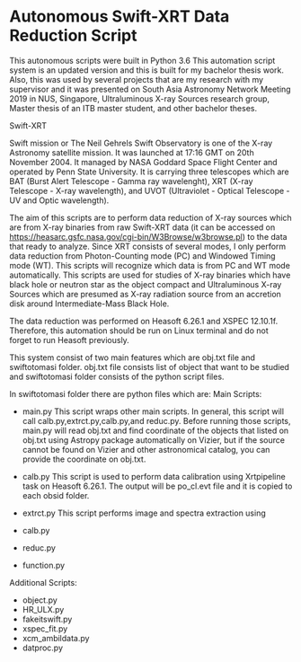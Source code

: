 # Autonomous Swift-XRT Data Reduction Script

This autonomous scripts were built in Python 3.6
This automation script system is an updated version and this is built for my bachelor thesis work. Also, this was used by several projects that are my research with my supervisor and it was presented on South Asia Astronomy Network Meeting 2019 in NUS, Singapore, Ultraluminous X-ray Sources research group, Master thesis of an ITB master student, and other bachelor theses.

Swift-XRT

Swift mission or The Neil Gehrels Swift Observatory is one of the X-ray Astronomy satellite mission. It was launched at 17:16 GMT on 20th November 2004. It managed by NASA Goddard Space Flight Center and operated by Penn State University. It is carrying three telescopes which are BAT (Burst Alert Telescope - Gamma ray wavelenght), XRT (X-ray Telescope - X-ray wavelength), and UVOT (Ultraviolet - Optical Telescope - UV and Optic wavelength). 

The aim of this scripts are to perform data reduction of X-ray sources which are from X-ray binaries from raw Swift-XRT data (it can be accessed on https://heasarc.gsfc.nasa.gov/cgi-bin/W3Browse/w3browse.pl) to the data that ready to analyze. Since XRT consists of several modes, I only perform data reduction from Photon-Counting mode (PC) and Windowed Timing mode (WT). This scripts will recognize which data is from PC and WT mode automatically. This scripts are used for studies of X-ray binaries which have black hole or neutron star as the object compact and Ultraluminous X-ray Sources which are presumed as X-ray radiation source from an accretion disk around Intermediate-Mass Black Hole.

The data reduction was performed on Heasoft 6.26.1 and XSPEC 12.10.1f. Therefore, this automation should be run on Linux terminal and do not forget to run Heasoft previously.

This system consist of two main features which are obj.txt file and swiftotomasi folder.
obj.txt file consists list of object that want to be studied and swiftotomasi folder consists of the python script files.

In swiftotomasi folder there are python files which are:
Main Scripts:
- main.py
This script wraps other main scripts. In general, this script will call calb.py,extrct.py,calb.py,and reduc.py. Before running those scripts, main.py will read obj.txt and find coordinate of the objects that listed on obj.txt using Astropy package automatically on Vizier, but if the source cannot be found on Vizier and other astronomical catalog, you can provide the coordinate on obj.txt.

- calb.py
This script is used to perform data calibration using Xrtpipeline task on Heasoft 6.26.1. The output will be po_cl.evt file and it is copied to each obsid folder.
- extrct.py
This script performs image and spectra extraction using 
- calb.py
- reduc.py
- function.py

Additional Scripts:
- object.py
- HR_ULX.py
- fakeitswift.py
- xspec_fit.py
- xcm_ambildata.py
- datproc.py

